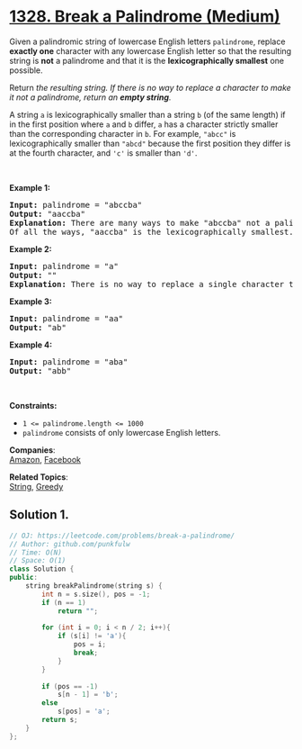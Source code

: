 # [1328. Break a Palindrome (Medium)](https://leetcode.com/problems/break-a-palindrome/)

<p>Given a palindromic string of lowercase English letters <code>palindrome</code>, replace <strong>exactly one</strong> character with any lowercase English letter so that the resulting string is <strong>not</strong> a palindrome and that it is the <strong>lexicographically smallest</strong> one possible.</p>

<p>Return <em>the resulting string. If there is no way to replace a character to make it not a palindrome, return an <strong>empty string</strong>.</em></p>

<p>A string <code>a</code> is lexicographically smaller than a string <code>b</code> (of the same length) if in the first position where <code>a</code> and <code>b</code> differ, <code>a</code> has a character strictly smaller than the corresponding character in <code>b</code>. For example, <code>"abcc"</code> is lexicographically smaller than <code>"abcd"</code> because the first position they differ is at the fourth character, and <code>'c'</code> is smaller than <code>'d'</code>.</p>

<p>&nbsp;</p>
<p><strong>Example 1:</strong></p>

<pre><strong>Input:</strong> palindrome = "abccba"
<strong>Output:</strong> "aaccba"
<strong>Explanation:</strong> There are many ways to make "abccba" not a palindrome, such as "<u>z</u>bccba", "a<u>a</u>ccba", and "ab<u>a</u>cba".
Of all the ways, "aaccba" is the lexicographically smallest.
</pre>

<p><strong>Example 2:</strong></p>

<pre><strong>Input:</strong> palindrome = "a"
<strong>Output:</strong> ""
<strong>Explanation:</strong> There is no way to replace a single character to make "a" not a palindrome, so return an empty string.
</pre>

<p><strong>Example 3:</strong></p>

<pre><strong>Input:</strong> palindrome = "aa"
<strong>Output:</strong> "ab"</pre>

<p><strong>Example 4:</strong></p>

<pre><strong>Input:</strong> palindrome = "aba"
<strong>Output:</strong> "abb"
</pre>

<p>&nbsp;</p>
<p><strong>Constraints:</strong></p>

<ul>
	<li><code>1 &lt;= palindrome.length &lt;= 1000</code></li>
	<li><code>palindrome</code> consists of only lowercase English letters.</li>
</ul>


**Companies**:  
[Amazon](https://leetcode.com/company/amazon), [Facebook](https://leetcode.com/company/facebook)

**Related Topics**:  
[String](https://leetcode.com/tag/string/), [Greedy](https://leetcode.com/tag/greedy/)

## Solution 1.

```cpp
// OJ: https://leetcode.com/problems/break-a-palindrome/
// Author: github.com/punkfulw
// Time: O(N)
// Space: O(1)
class Solution {
public:
    string breakPalindrome(string s) {
        int n = s.size(), pos = -1;
        if (n == 1)
            return "";
        
        for (int i = 0; i < n / 2; i++){
            if (s[i] != 'a'){
                pos = i;
                break;
            }
        }
        
        if (pos == -1)
            s[n - 1] = 'b';
        else 
            s[pos] = 'a';
        return s;
    }
};
```
